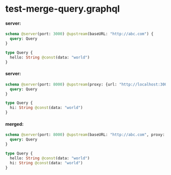 # test-merge-query.graphql

#### server:

```graphql
schema @server(port: 3000) @upstream(baseURL: "http://abc.com") {
  query: Query
}

type Query {
  hello: String @const(data: "world")
}
```

#### server:

```graphql
schema @server(port: 8000) @upstream(proxy: {url: "http://localhost:3000"}) {
  query: Query
}

type Query {
  hi: String @const(data: "world")
}
```

#### merged:

```graphql
schema @server(port: 8000) @upstream(baseURL: "http://abc.com", proxy: {url: "http://localhost:3000"}) {
  query: Query
}

type Query {
  hello: String @const(data: "world")
  hi: String @const(data: "world")
}
```
